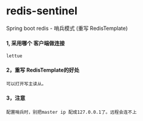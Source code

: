 # redis-sentinel 
Spring boot redis - 哨兵模式 (重写 RedisTemplate)


#### 1,  采用哪个 客户端做连接
    lettue 
    
#### 2，重写 RedisTemplate的好处
    可以打开写主读从。
    
#### 3，注意
    配置哨兵时，别把master ip 配成127.0.0.1了。远程会连不上
   